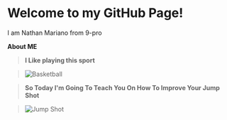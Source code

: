 # Welcome to my GitHub Page!
I am Nathan Mariano from 9-pro
	
**About ME**

>**I Like playing this sport**


   >![Basketball](https://user-images.githubusercontent.com/118333424/202359142-7d949d68-9c5a-494a-8449-0bf1c068f0be.png)

> **So Today I'm Going To Teach You On How To Improve Your Jump Shot**

   >![Jump Shot](https://user-images.githubusercontent.com/118333424/202584685-82ec408c-2d13-4c36-948c-21579f84a5ba.png)
